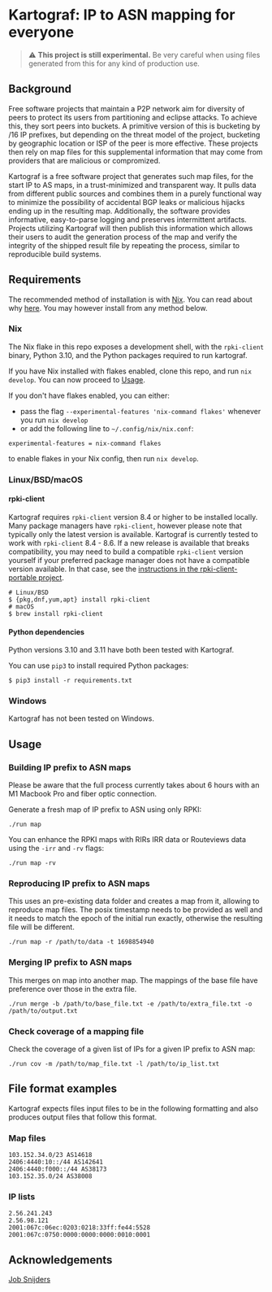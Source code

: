 # Kartograf: IP to ASN mapping for everyone

> :warning: **This project is still experimental.** Be very careful when using files generated from this for any kind of production use.

## Background

Free software projects that maintain a P2P network aim for diversity of peers to protect its users from partitioning and eclipse attacks. To achieve this, they sort peers into buckets. A primitive version of this is bucketing by /16 IP prefixes, but depending on the threat model of the project, bucketing by geographic location or ISP of the peer is more effective. These projects then rely on map files for this supplemental information that may come from providers that are malicious or compromized.

Kartograf is a free software project that generates such map files, for the start IP to AS maps, in a trust-minimized and transparent way. It pulls data from different public sources and combines them in a purely functional way to minimize the possibility of accidental BGP leaks or malicious hijacks ending up in the resulting map. Additionally, the software provides informative, easy-to-parse logging and preserves intermittent artifacts. Projects utilizing Kartograf will then publish this information which allows their users to audit the generation process of the map and verify the integrity of the shipped result file by repeating the process, similar to reproducible build systems.

## Requirements

The recommended method of installation is with [Nix](https://nixos.org/download.html). You can read about why [here](./nix.md). You may however install from any method below.

### Nix

The Nix flake in this repo exposes a development shell, with the `rpki-client` binary, Python 3.10, and the Python packages required to run kartograf.

If you have Nix installed with flakes enabled, clone this repo, and run `nix develop`. You can now proceed to [Usage](#usage).

If you don't have flakes enabled, you can either:
- pass the flag `--experimental-features 'nix-command flakes'` whenever you run `nix develop`
- or add the following line to `~/.config/nix/nix.conf`:
```
experimental-features = nix-command flakes
```

to enable flakes in your Nix config, then run `nix develop`.

### Linux/BSD/macOS

#### rpki-client

Kartograf requires `rpki-client` version 8.4 or higher to be installed locally. Many package managers have `rpki-client`, however please note that typically only the latest version is available. Kartograf is currently tested to work with `rpki-client` 8.4 - 8.6. If a new release is available that breaks compatibility, you may need to build a compatible `rpki-client` version yourself if your preferred package manager does not have a compatible version available. In that case, see the [instructions in the rpki-client-portable project](https://github.com/rpki-client/rpki-client-portable/blob/master/INSTALL).

```
# Linux/BSD
$ {pkg,dnf,yum,apt} install rpki-client
# macOS
$ brew install rpki-client
```

#### Python dependencies

Python versions 3.10 and 3.11 have both been tested with Kartograf.

You can use `pip3` to install required Python packages:

```
$ pip3 install -r requirements.txt
```

### Windows

Kartograf has not been tested on Windows.

## Usage

### Building IP prefix to ASN maps

Please be aware that the full process currently takes about 6 hours with an M1 Macbook Pro and fiber optic connection.

Generate a fresh map of IP prefix to ASN using only RPKI:

```
./run map
```

You can enhance the RPKI maps with RIRs IRR data or Routeviews data using the `-irr` and `-rv` flags:

```
./run map -rv
```

### Reproducing IP prefix to ASN maps

This uses an pre-existing data folder and creates a map from it, allowing to reproduce map files. The posix timestamp needs to be provided as well and it needs to match the epoch of the initial run exactly, otherwise the resulting file will be different.

```
./run map -r /path/to/data -t 1698854940
```

### Merging IP prefix to ASN maps

This merges on map into another map. The mappings of the base file have preference over those in the extra file.

```
./run merge -b /path/to/base_file.txt -e /path/to/extra_file.txt -o /path/to/output.txt
```

### Check coverage of a mapping file

Check the coverage of a given list of IPs for a given IP prefix to ASN map:

```
./run cov -m /path/to/map_file.txt -l /path/to/ip_list.txt
```

## File format examples

Kartograf expects files input files to be in the following formatting and also produces output files that follow this format.

### Map files

```
103.152.34.0/23 AS14618
2406:4440:10::/44 AS142641
2406:4440:f000::/44 AS38173
103.152.35.0/24 AS38008
```

### IP lists

```
2.56.241.243
2.56.98.121
2001:067c:06ec:0203:0218:33ff:fe44:5528
2001:067c:0750:0000:0000:0000:0010:0001
```

## Acknowledgements

[Job Snijders](https://twitter.com/JobSnijders)
